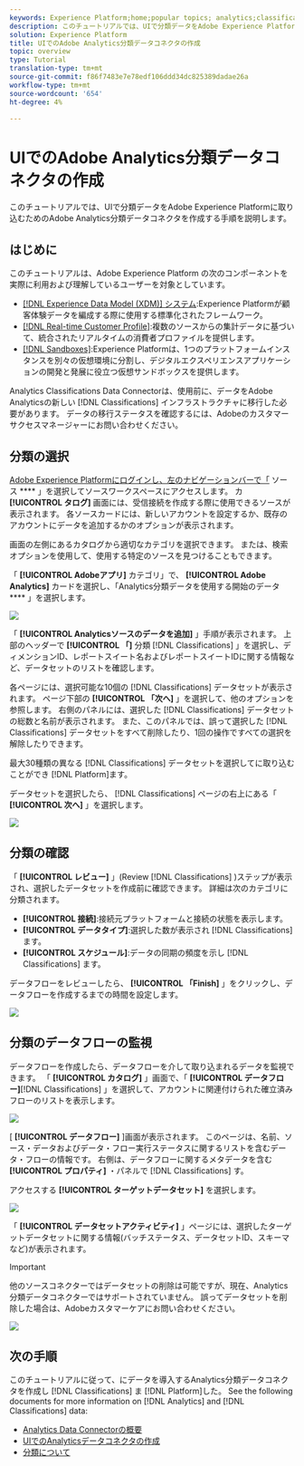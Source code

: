 ```yaml
---
keywords: Experience Platform;home;popular topics; analytics;classifications
description: このチュートリアルでは、UIで分類データをAdobe Experience Platformに取り込むためのAdobe Analytics分類データコネクタを作成する手順を説明します。
solution: Experience Platform
title: UIでのAdobe Analytics分類データコネクタの作成
topic: overview
type: Tutorial
translation-type: tm+mt
source-git-commit: f86f7483e7e78edf106ddd34dc825389dadae26a
workflow-type: tm+mt
source-wordcount: '654'
ht-degree: 4%

---
```



# UIでのAdobe Analytics分類データコネクタの作成

このチュートリアルでは、UIで分類データをAdobe Experience Platformに取り込むためのAdobe Analytics分類データコネクタを作成する手順を説明します。

## はじめに

このチュートリアルは、Adobe Experience Platform の次のコンポーネントを実際に利用および理解しているユーザーを対象としています。

* [[!DNL Experience Data Model (XDM)] システム](../../../../../xdm/home.md):Experience Platformが顧客体験データを編成する際に使用する標準化されたフレームワーク。
* [[!DNL Real-time Customer Profile]](../../../../../profile/home.md):複数のソースからの集計データに基づいて、統合されたリアルタイムの消費者プロファイルを提供します。
* [[!DNL Sandboxes]](../../../../../sandboxes/home.md):Experience Platformは、1つのプラットフォームインスタンスを別々の仮想環境に分割し、デジタルエクスペリエンスアプリケーションの開発と発展に役立つ仮想サンドボックスを提供します。

Analytics Classifications Data Connectorは、使用前に、データをAdobe Analyticsの新しい [!DNL Classifications] インフラストラクチャに移行した必要があります。 データの移行ステータスを確認するには、Adobeのカスタマーサクセスマネージャーにお問い合わせください。

## 分類の選択

[Adobe Experience Platformにログインし、左のナビゲーションバーで「](https://platform.adobe.com) ソース **** 」を選択してソースワークスペースにアクセスします。 カ **[!UICONTROL タログ]** 画面には、受信接続を作成する際に使用できるソースが表示されます。 各ソースカードには、新しいアカウントを設定するか、既存のアカウントにデータを追加するかのオプションが表示されます。

画面の左側にあるカタログから適切なカテゴリを選択できます。 または、検索オプションを使用して、使用する特定のソースを見つけることもできます。

「 **[!UICONTROL Adobeアプリ]** カテゴリ」で、 **[!UICONTROL Adobe Analytics]** カードを選択し、「Analytics分類データを使用する開始のデータ **** 」を選択します。

![](../../../../images/tutorials/create/classifications/catalog.png)

「 **[!UICONTROL Analyticsソースのデータを追加]** 」手順が表示されます。 上部のヘッダーで **[!UICONTROL 「]** 分類 [!DNL Classifications] 」を選択し、ディメンションID、レポートスイート名およびレポートスイートIDに関する情報など、データセットのリストを確認します。

各ページには、選択可能な10個の [!DNL Classifications] データセットが表示されます。 ページ下部の **[!UICONTROL 「次へ]** 」を選択して、他のオプションを参照します。 右側のパネルには、選択した [!DNL Classifications] データセットの総数と名前が表示されます。 また、このパネルでは、誤って選択した [!DNL Classifications] データセットをすべて削除したり、1回の操作ですべての選択を解除したりできます。

最大30種類の異なる [!DNL Classifications] データセットを選択してに取り込むことができ [!DNL Platform]ます。

データセットを選択したら、 [!DNL Classifications] ページの右上にある「 **[!UICONTROL 次へ]** 」を選択します。

![](../../../../images/tutorials/create/classifications/add-data.png)

## 分類の確認

「 **[!UICONTROL レビュー]** 」(Review [!DNL Classifications] )ステップが表示され、選択したデータセットを作成前に確認できます。 詳細は次のカテゴリに分類されます。

* **[!UICONTROL 接続]**:接続元プラットフォームと接続の状態を表示します。
* **[!UICONTROL データタイプ]**:選択した数が表示され [!DNL Classifications]ます。
* **[!UICONTROL スケジュール]**:データの同期の頻度を示し [!DNL Classifications] ます。

データフローをレビューしたら、 **[!UICONTROL 「Finish]** 」をクリックし、データフローを作成するまでの時間を設定します。

![](../../../../images/tutorials/create/classifications/review.png)

## 分類のデータフローの監視

データフローを作成したら、データフローを介して取り込まれるデータを監視できます。 「 **[!UICONTROL カタログ]** 」画面で、「 **[!UICONTROL データフロー]**[!DNL Classifications] 」を選択して、アカウントに関連付けられた確立済みフローのリストを表示します。

![](../../../../images/tutorials/create/classifications/dataflows.png)

[ **[!UICONTROL データフロー]** ]画面が表示されます。 このページは、名前、ソース・データおよびデータ・フロー実行ステータスに関するリストを含むデータ・フローの情報です。 右側は、データフローに関するメタデータを含む **[!UICONTROL プロパティ]** ・パネルで [!DNL Classifications] す。

アクセスする **[!UICONTROL ターゲットデータセット]** を選択します。

![](../../../../images/tutorials/create/classifications/list-of-dataflows.png)

「 **[!UICONTROL データセットアクティビティ]** 」ページには、選択したターゲットデータセットに関する情報(バッチステータス、データセットID、スキーマなど)が表示されます。

>[!IMPORTANT]
>
>他のソースコネクターではデータセットの削除は可能ですが、現在、Analytics分類データコネクターではサポートされていません。 誤ってデータセットを削除した場合は、Adobeカスタマーケアにお問い合わせください。

![](../../../../images/tutorials/create/classifications/dataset.png)


## 次の手順

このチュートリアルに従って、にデータを導入するAnalytics分類データコネクタを作成し [!DNL Classifications] ま [!DNL Platform]した。 See the following documents for more information on [!DNL Analytics] and [!DNL Classifications] data:

* [Analytics Data Connectorの概要](../../../../connectors/adobe-applications/analytics.md)
* [UIでのAnalyticsデータコネクタの作成](./analytics.md)
* [分類について](https://docs.adobe.com/content/help/ja-JP/analytics/components/classifications/c-classifications.html#)